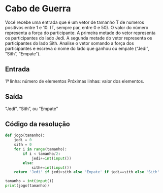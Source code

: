 # Cabo de Guerra

Você recebe uma entrada que é um vetor de tamanho T de numeros positivos entre 1 e 10. (T, sempre par, entre 0 e 50). O valor do número representa a força do participante. A primeira metade do vetor representa os participantes do lado Jedi. A segunda metade do vetor representa os participantes do lado Sith. Analise o vetor somando a força dos participantes e escreva o nome do lado que ganhou ou empate (“Jedi”, “Sith”, “Empate”).

## Entrada
1ª linha: número de elementos
Próximas linhas: valor dos elementos.
## Saída
“Jedi”, “Sith”, ou “Empate”

## Código da resolução

```Python
def jogo(tamanho):
    jedi = 0
    sith = 0
    for i in range(tamanho):
        if i < tamanho/2:
            jedi+=int(input())
        else:
            sith+=int(input())
    return 'Jedi' if jedi>sith else 'Empate' if jedi==sith else 'Sith'

tamanho = int(input())
print(jogo(tamanho))
```
